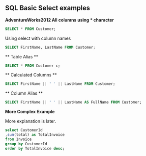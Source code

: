 ## SQL Basic Select examples


**AdventureWorks2012 All columns using * character** 

``` sql
SELECT * FROM Customer;
```

Using select with column names




``` sql
SELECT FirstName, LastName FROM Customer;   
```




** Table Alias **

``` sql
SELECT * FROM Customer c;
```


** Calculated Columns **

``` sql
SELECT FirstName || ' ' || LastName FROM Customer;
```

** Column Alias **


``` sql
SELECT FirstName || ' ' || LastName AS FullName FROM Customer;
```



**More Complex Example**

More explanation is later.

``` sql
select CustomerId
,sum(total) as TotalInvoice 
from Invoice 
group by CustomerId
order by TotalInvoice desc;
```







